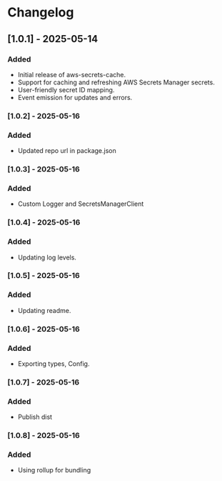 # Changelog

## [1.0.1] - 2025-05-14

### Added
- Initial release of aws-secrets-cache.
- Support for caching and refreshing AWS Secrets Manager secrets.
- User-friendly secret ID mapping.
- Event emission for updates and errors.

### [1.0.2] - 2025-05-16

### Added
- Updated repo url in package.json

### [1.0.3] - 2025-05-16

### Added
- Custom Logger and SecretsManagerClient

### [1.0.4] - 2025-05-16

### Added
- Updating log levels.

### [1.0.5] - 2025-05-16

### Added
- Updating readme.

### [1.0.6] - 2025-05-16

### Added
- Exporting types, Config.

### [1.0.7] - 2025-05-16

### Added
- Publish dist

### [1.0.8] - 2025-05-16

### Added
- Using rollup for bundling